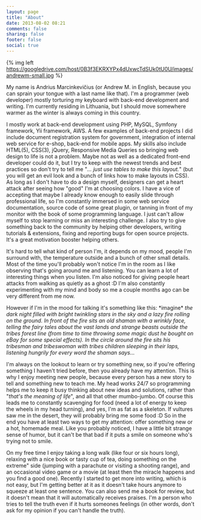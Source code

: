 ```yaml
---
layout: page
title: "About"
date: 2013-08-02 08:21
comments: false
sharing: false
footer: false
social: true
---
```


{% img left https://googledrive.com/host/0B3f3EKRXYPx4dUxwcTdSUk0tU0U/images/andrewm-small.jpg %}

My name is Andrius Marcinkevičius (or Andrew M. in English, because you can sprain your tongue with a last name like that). I'm a programmer (web developer) mostly torturing my keyboard with back-end development and 
writing. I'm currently residing in Lithuania, but I should move somewhere warmer as the winter is always coming in this country.

I mostly work at back-end development using PHP, MySQL, Symfony framework, Yii framework, AWS. A few examples of back-end projects I did include document registration system for government, integration of internal web service for e-shop, back-end for mobile apps. My skills also include HTML(5), CSS(3), jQuery, Responsive Media Queries so bringing web design to life is not a problem. Maybe not as well as a dedicated front-end developer could do it, but I try to keep with the newest trends and best practices so don't try to 
tell me "*... just use tables to make this layout.*" (but you will get an evil look and a bunch of links how to make layouts in CSS). As long as I don't have to do a design myself, designers can get a heart attack after seeing how "good" I'm at choosing colors. I have a vice of accepting that maybe I already know enough to easily slide through professional life, so I'm constantly immersed in some web service documentation, source code of some great plugin, or tanning in front of my monitor with the book of some programming language. I just can't allow myself to stop learning or miss an interesting challenge.
I also try to give something back to the community by helping other developers, writing tutorials & extensions, fixing and reporting bugs for open source projects. It's a great motivation booster helping others.

It's hard to tell what kind of person I'm, it depends on my mood, people I'm surround with, the temperature outside and a bunch of other small details. Most of the time you'll probably won't notice I'm in the room as I like observing that's going around me and listening. You can learn a lot of interesting things when you listen. I'm also noticed for giving people heart attacks from walking as quietly as a ghost :D I'm also constantly experimenting with my mind and body so me a couple months ago can be very different from me now.

However if I'm in the mood for talking it's something like this: \*imagine\* *the dark night filled with bright twinkling stars in the sky and a lazy fire rolling on the ground. In front of the fire sits an old shaman with a wrinkly face, telling the fairy tales about the vast lands and strange beasts outside the tribes forest line (from time to time throwing some magic dust he bought on eBay for some special effects). In the circle around the fire sits his tribesman and tribeswoman with tribes children sleeping in their laps, listening hungrily for every word the shaman says...*

I'm always on the lookout to learn or try something new, so if you're offering something I haven't tried before, then you already have my attention. This is why I enjoy meeting new people, because every person has a new story to tell and something new to teach me. My head works 24/7 so programming helps me to keep it busy thinking about new ideas and solutions, rather than "*that's the meaning of life*", and all that other mumbo-jumbo. Of course this leads me to constantly scavenging for food (need a lot of energy to keep the wheels in my head turning), and yes, I'm as fat as a skeleton. If vultures saw me in the desert, they will probably bring me some food :D So in the end you have at least two ways to get my attention: offer something new or a hot, homemade meal. Like you probably noticed, I have a little bit strange sense of humor, but it can't be that bad if it puts a smile on someone who's trying not to smile.

On my free time I enjoy taking a long walk (like four or six hours long), relaxing with a nice book or tasty cup of tea, doing something on the extreme" side (jumping with a parachute or visiting a shooting range), and an occasional video game or a movie (at least then the miracle happens and you find a good one). Recently I started to get more into writing, which is not easy, but I'm getting better at it as it doesn't take hours anymore to squeeze at least one sentence. You can also send me a book for review, but it doesn't mean that it will automatically receives praises. I'm a person who tries to tell the truth even if it hurts someones feelings (in other words, don't ask for my opinion if you can't handle the truth).
